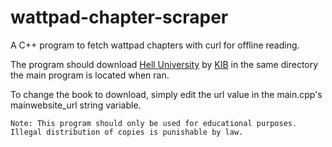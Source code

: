 # wattpad-chapter-scraper
A C++ program to fetch wattpad chapters with curl for offline reading.

The program should download [Hell University](https://www.wattpad.com/story/62354932-hell-university-published217870003-hell-university-published-chapter-1) by [KIB](https://www.wattpad.com/user/KnightInBlack) in the same directory the main program is located when ran.

To change the book to download, simply edit the url value in the main.cpp's mainwebsite_url string variable.

`Note: This program should only be used for educational purposes. Illegal distribution of copies is punishable by law.`

